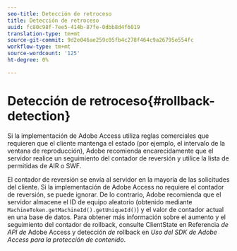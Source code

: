 ```yaml
---
seo-title: Detección de retroceso
title: Detección de retroceso
uuid: fc80c98f-7ee5-414b-87fe-0dbb8d4f6019
translation-type: tm+mt
source-git-commit: 9d2e046ae259c05fb4c278f464c9a26795e554fc
workflow-type: tm+mt
source-wordcount: '125'
ht-degree: 0%

---
```



# Detección de retroceso{#rollback-detection}

Si la implementación de Adobe Access utiliza reglas comerciales que requieren que el cliente mantenga el estado (por ejemplo, el intervalo de la ventana de reproducción), Adobe recomienda encarecidamente que el servidor realice un seguimiento del contador de reversión y utilice la lista de permitidas de AIR o SWF.

El contador de reversión se envía al servidor en la mayoría de las solicitudes del cliente. Si la implementación de Adobe Access no requiere el contador de reversión, se puede ignorar. De lo contrario, Adobe recomienda que el servidor almacene el ID de equipo aleatorio (obtenido mediante `MachineToken.getMachineId().getUniqueId()`) y el valor de contador actual en una base de datos. Para obtener más información sobre el aumento y el seguimiento del contador de rollback, consulte ClientState en Referencia *de API de* Adobe Access y detección *de* rollback en *Uso del SDK de Adobe Access para la protección de contenido*.
